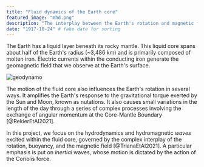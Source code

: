 ```yaml
---
title: "Fluid dynamics of the Earth core"
featured_image: "mhd.png"
description: "The interplay between the Earth's rotation and magnetic field."
date: "1917-10-24" # fake date for sorting
---
```


The Earth has a liquid layer beneath its rocky mantle. This liquid core spans about half of the Earth's radius (~3,486 km) and is primarily composed of molten iron. Electric currents within the conducting iron generate the geomagnetic field that we observe at the Earth's surface.

![geodynamo](/images/mhd_transformed.png "Illustration of the magnetic field generation inside the Earth's core (borrowed from Chirstensen, 2008).")

The motion of the fluid core also influences the Earth's rotation in several ways. It amplifies the Earth's response to the gravitational torque exerted by the Sun and Moon, known as nutations. It also causes small variations in the length of the day through a series of complex processes involving the exchange of angular momentum at the Core-Mantle Boundary [@RekierEtAl2021].

In this project, we focus on the hydrodynamics and hydromagnetic *waves* excited within the fluid core, governed by the complex interplay of the rotation, buoyancy, and the magnetic field [@TrianaEtAl2021]. A particular emphasis is put on *inertial* waves, whose motion is dictated by the action of the Coriolis force. 